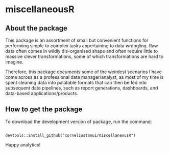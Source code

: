 # miscellaneousR

## About the package

This package is an assortment of small but convenient functions for performing simple to complex tasks appertaining to data wrangling. Raw data often comes in wildly dis-organised shape and often require little to massive clever transformations, some of which transformations are hard to imagine.

Therefore, this package documents some of the weirdest scenarios I have come across as a professional data manager/analyst, as most of my time is spent cleaning data into palatable formats that can then be fed into subsequent data pipelines, such as report generations, dashboards, and data-based applications/products.

## How to get the package

To download the development version of package, run the command;

```{r}

devtools::install_github("corneliustanui/miscellaneousR")

```

Happy analytics!
